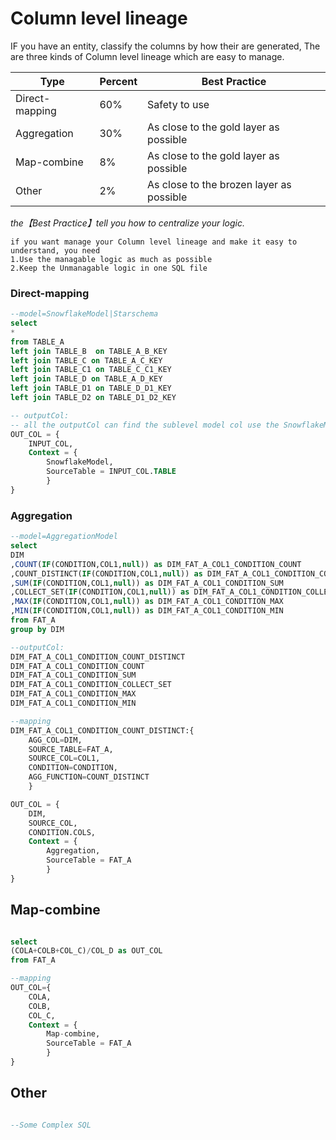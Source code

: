 # Column level lineage
    
IF you have an entity, classify the columns by how their are generated, The are three kinds of Column level lineage which are easy to manage.

| Type             | Percent    | Best Practice|
|---------------------|--------|--------|
| Direct-mapping | 60%    |Safety to use|
| Aggregation            | 30%    |As close to the gold layer as possible|
| Map-combine           | 8%     |As close to the gold layer as possible|
| Other                | 2%     |As close to the brozen layer as possible|

*the【Best Practice】tell you how to centralize your logic.*

```
if you want manage your Column level lineage and make it easy to understand, you need
1.Use the managable logic as much as possible
2.Keep the Unmanagable logic in one SQL file
```


### Direct-mapping

```sql
--model=SnowflakeModel|Starschema
select 
*
from TABLE_A
left join TABLE_B  on TABLE_A_B_KEY
left join TABLE_C on TABLE_A_C_KEY
left join TABLE_C1 on TABLE_C_C1_KEY
left join TABLE_D on TABLE_A_D_KEY
left join TABLE_D1 on TABLE_D_D1_KEY
left join TABLE_D2 on TABLE_D1_D2_KEY

-- outputCol:
-- all the outputCol can find the sublevel model col use the SnowflakeModel as a col-Mapping
OUT_COL = {
    INPUT_COL,
    Context = {
        SnowflakeModel,
        SourceTable = INPUT_COL.TABLE
        }
}
```


### Aggregation


```sql
--model=AggregationModel
select 
DIM
,COUNT(IF(CONDITION,COL1,null)) as DIM_FAT_A_COL1_CONDITION_COUNT
,COUNT_DISTINCT(IF(CONDITION,COL1,null)) as DIM_FAT_A_COL1_CONDITION_COUNT_DISTINCT
,SUM(IF(CONDITION,COL1,null)) as DIM_FAT_A_COL1_CONDITION_SUM
,COLLECT_SET(IF(CONDITION,COL1,null)) as DIM_FAT_A_COL1_CONDITION_COLLECT_SET
,MAX(IF(CONDITION,COL1,null)) as DIM_FAT_A_COL1_CONDITION_MAX
,MIN(IF(CONDITION,COL1,null)) as DIM_FAT_A_COL1_CONDITION_MIN
from FAT_A
group by DIM

--outputCol:
DIM_FAT_A_COL1_CONDITION_COUNT_DISTINCT
DIM_FAT_A_COL1_CONDITION_COUNT
DIM_FAT_A_COL1_CONDITION_SUM
DIM_FAT_A_COL1_CONDITION_COLLECT_SET
DIM_FAT_A_COL1_CONDITION_MAX
DIM_FAT_A_COL1_CONDITION_MIN

--mapping
DIM_FAT_A_COL1_CONDITION_COUNT_DISTINCT:{
    AGG_COL=DIM,
    SOURCE_TABLE=FAT_A,
    SOURCE_COL=COL1,
    CONDITION=CONDITION,
    AGG_FUNCTION=COUNT_DISTINCT
    }

OUT_COL = {
    DIM,
    SOURCE_COL,
    CONDITION.COLS,
    Context = {
        Aggregation,
        SourceTable = FAT_A
        }
}
```

## Map-combine

```sql

select 
(COLA+COLB+COL_C)/COL_D as OUT_COL
from FAT_A

--mapping
OUT_COL={
    COLA,
    COLB,
    COL_C,
    Context = {
        Map-combine,
        SourceTable = FAT_A
        }
}
```

## Other

```sql

--Some Complex SQL

```